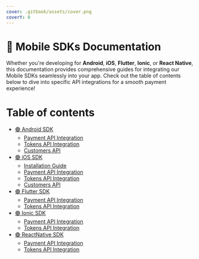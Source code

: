 ```yaml
---
cover: .gitbook/assets/cover.png
coverY: 0
---
```


# 📱 Mobile SDKs Documentation

Whether you're developing for **Android**, **iOS**, **Flutter**, **Ionic**, or **React Native**, this documentation
provides comprehensive
guides for integrating our Mobile SDKs seamlessly into your app. Check out the table of contents below to dive into
specific API integrations for a smooth payment experience!

# Table of contents

* [🟣 Android SDK](mobile-sdks/android-sdk/README.md)
    * [Payment API Integration](mobile-sdks/android-sdk/payment-api-integration.md)
    * [Tokens API Integration](mobile-sdks/android-sdk/tokens-api-integration.md)
    * [Customers API](mobile-sdks/android-sdk/customers-api.md)
* [🟣 iOS SDK](mobile-sdks/ios-sdk/README.md)
    * [Installation Guide](mobile-sdks/ios-sdk/installation-guide.md)
    * [Payment API Integration](mobile-sdks/ios-sdk/payment-api-integration.md)
    * [Tokens API Integration](mobile-sdks/ios-sdk/tokens-api-integration.md)
    * [Customers API](mobile-sdks/ios-sdk/customers-api.md)
* [🟣 Flutter SDK](mobile-sdks/flutter-sdk/README.md)
    * [Payment API Integration](mobile-sdks/flutter-sdk/payment-api-integration.md)
    * [Tokens API Integration](mobile-sdks/flutter-sdk/tokens-api-integration.md)
* [🟣 Ionic SDK](mobile-sdks/ionic-sdk/README.md)
    * [Payment API Integration](mobile-sdks/ionic-sdk/payment-api-integration.md)
    * [Tokens API Integration](mobile-sdks/ionic-sdk/tokens-api-integration.md)
* [🟣 ReactNative SDK](mobile-sdks/react-native-sdk/README.md)
    * [Payment API Integration](mobile-sdks/react-native-sdk/payment-api-integration.md)
    * [Tokens API Integration](mobile-sdks/react-native-sdk/tokens-api-integration.md)
